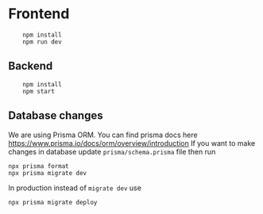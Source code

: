 # Frontend

        npm install
        npm run dev

## Backend

        npm install
        npm start


## Database changes

We are using Prisma ORM. You can find prisma docs here https://www.prisma.io/docs/orm/overview/introduction 
If you want to make changes in database update `prisma/schema.prisma` file then run 

    npx prisma format
    npx prisma migrate dev

In production instead of `migrate dev` use 

    npx prisma migrate deploy
